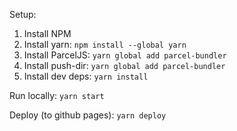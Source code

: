 Setup:

1. Install NPM
2. Install yarn: `npm install --global yarn`
3. Install ParcelJS: `yarn global add parcel-bundler`
4. Install push-dir: `yarn global add parcel-bundler`
5. Install dev deps: `yarn install`

Run locally: `yarn start`

Deploy (to github pages): `yarn deploy`
